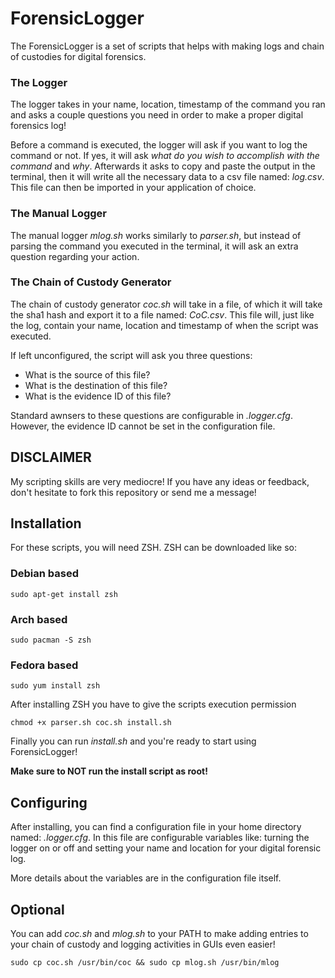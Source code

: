 # ForensicLogger
The ForensicLogger is a set of scripts that helps with making logs and chain of custodies for digital forensics.

### The Logger
The logger takes in your name, location, timestamp of the command you ran and asks a couple questions you need in order to make a proper digital forensics log!

Before a command is executed, the logger will ask if you want to log the command or not. If yes, it will ask *what do you wish to accomplish with the command* and *why*. Afterwards it asks to copy and paste the output in the terminal, then it will write all the necessary data to a csv file named: *log.csv*. This file can then be imported in your application of choice.

### The Manual Logger
The manual logger *mlog.sh* works similarly to *parser.sh*, but instead of parsing the command you executed in the terminal, it will ask an extra question regarding your action.

### The Chain of Custody Generator
The chain of custody generator *coc.sh* will take in a file, of which it will take the sha1 hash and export it to a file named: *CoC.csv*. This file will, just like the log, contain your name, location and timestamp of when the script was executed.

If left unconfigured, the script will ask you three questions:
- What is the source of this file?
- What is the destination of this file?
- What is the evidence ID of this file?

Standard awnsers to these questions are configurable in *.logger.cfg*. However, the evidence ID cannot be set in the configuration file.

## DISCLAIMER
My scripting skills are very mediocre! If you have any ideas or feedback, don't hesitate to fork this repository or send me a message!

## Installation
For these scripts, you will need ZSH. ZSH can be downloaded like so:
### Debian based
`sudo apt-get install zsh`
### Arch based
`sudo pacman -S zsh`
### Fedora based
`sudo yum install zsh`

After installing ZSH you have to give the scripts execution permission

`chmod +x parser.sh coc.sh install.sh`

Finally you can run *install.sh* and you're ready to start using ForensicLogger!

**Make sure to NOT run the install script as root!**

## Configuring
After installing, you can find a configuration file in your home directory named: *.logger.cfg*. In this file are configurable variables like: turning the logger on or off and setting your name and location for your digital forensic log.

More details about the variables are in the configuration file itself.

## Optional
You can add *coc.sh* and *mlog.sh* to your PATH to make adding entries to your chain of custody and logging activities in GUIs even easier!

`sudo cp coc.sh /usr/bin/coc && sudo cp mlog.sh /usr/bin/mlog`
